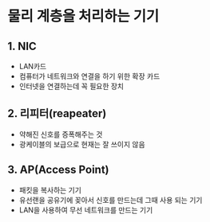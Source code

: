 # 물리 계층을 처리하는 기기
## 1. NIC
- LAN카드
- 컴퓨터가 네트워크와 연결을 하기 위한 확장 카드
- 인터넷을 연결하는데 꼭 필요한 장치

## 2. 리피터(reapeater)
- 약해진 신호를 증폭해주는 것
- 광케이블의 보급으로 현재는 잘 쓰이지 않음

## 3. AP(Access Point)
- 패킷을 복사하는 기기
- 유선랜을 공유기에 꽂아서 신호를 만드는데 그때 사용 되는 기기
- LAN을 사용하여 무선 네트워크를 만드는 기기

